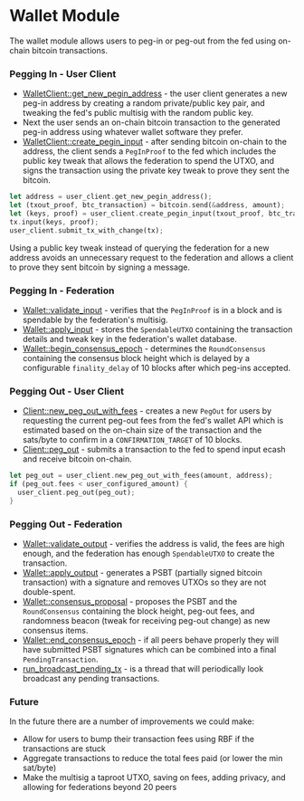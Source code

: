 # Wallet Module
The wallet module allows users to peg-in or peg-out from the fed using on-chain bitcoin transactions.

### Pegging In - User Client
- [WalletClient::get_new_pegin_address](../modules/fedimint-wallet-client/src/lib.rs) - the user client generates a new peg-in address by creating a random private/public key pair, and tweaking the fed's public multisig with the random public key.
- Next the user sends an on-chain bitcoin transaction to the generated peg-in address using whatever wallet software they prefer.
- [WalletClient::create_pegin_input](../modules/fedimint-wallet-client/src/lib.rs) - after sending bitcoin on-chain to the address, the client sends a `PegInProof` to the fed which includes the public key tweak that allows the federation to spend the UTXO, and signs the transaction using the private key tweak to prove they sent the bitcoin.

```rust
let address = user_client.get_new_pegin_address();
let (txout_proof, btc_transaction) = bitcoin.send(&address, amount);
let (keys, proof) = user_client.create_pegin_input(txout_proof, btc_transaction);
tx.input(keys, proof);
user_client.submit_tx_with_change(tx);
```

Using a public key tweak instead of querying the federation for a new address avoids an unnecessary request to the federation and allows a client to prove they sent bitcoin by signing a message.

### Pegging In - Federation
- [Wallet::validate_input](../modules/fedimint-wallet-server/src/lib.rs) - verifies that the `PegInProof` is in a block and is spendable by the federation's multisig.
- [Wallet::apply_input](../modules/fedimint-wallet-server/src/lib.rs) - stores the `SpendableUTXO` containing the transaction details and tweak key in the federation's wallet database.
- [Wallet::begin_consensus_epoch](../modules/fedimint-wallet-server/src/lib.rs) - determines the `RoundConsensus` containing the consensus block height which is delayed by a configurable `finality_delay` of 10 blocks after which peg-ins accepted.

### Pegging Out - User Client
- [Client::new_peg_out_with_fees](../fedimint-client/src/lib.rs) - creates a new `PegOut` for users by requesting the current peg-out fees from the fed's wallet API which is estimated based on the on-chain size of the transaction and the sats/byte to confirm in a `CONFIRMATION_TARGET` of 10 blocks.
- [Client::peg_out](../fedimint-client/src/lib.rs) - submits a transaction to the fed to spend input ecash and receive bitcoin on-chain.

```rust
let peg_out = user_client.new_peg_out_with_fees(amount, address);
if (peg_out.fees < user_configured_amount) {
  user_client.peg_out(peg_out);
}
```

### Pegging Out - Federation
- [Wallet::validate_output](../modules/fedimint-wallet-server/src/lib.rs) - verifies the address is valid, the fees are high enough, and the federation has enough `SpendableUTXO` to create the transaction.
- [Wallet::apply_output](../modules/fedimint-wallet-server/src/lib.rs) - generates a PSBT (partially signed bitcoin transaction) with a signature and removes UTXOs so they are not double-spent.
- [Wallet::consensus_proposal](../modules/fedimint-wallet-server/src/lib.rs) - proposes the PSBT and the `RoundConsensus` containing the block height, peg-out fees, and randomness beacon (tweak for receiving peg-out change) as new consensus items.
- [Wallet::end_consensus_epoch](../modules/fedimint-wallet-server/src/lib.rs) - if all peers behave properly they will have submitted PSBT signatures which can be combined into a final `PendingTransaction`.
- [run_broadcast_pending_tx](../modules/fedimint-wallet-server/src/lib.rs) - is a thread that will periodically look broadcast any pending transactions.

### Future
In the future there are a number of improvements we could make:
- Allow for users to bump their transaction fees using RBF if the transactions are stuck
- Aggregate transactions to reduce the total fees paid (or lower the min sat/byte)
- Make the multisig a taproot UTXO, saving on fees, adding privacy, and allowing for federations beyond 20 peers

